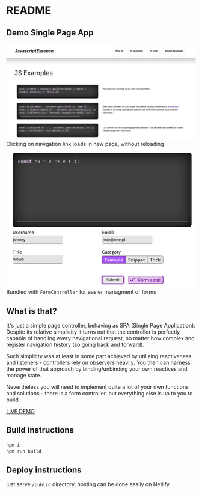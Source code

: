# README

## Demo Single Page App

![screenshot1](./sshot1.png)
Clicking on navigation link loads in new page, without reloading
![screenshot2](./sshot2.png)
Bundled with `FormController` for easier managment of forms

## What is that?

It's just a simple page controller, behaving as SPA (Single Page Application).
Despite its relative simplicity it turns out that the controller is perfectly
capable of handling every navigational request, no matter how complex and
register navigation history (so going back and forward).

Such simplicty was at least in some part achieved by utilizing reactiveness and
listeners - controllers rely on observers heavily. You then can harness the
power of that approach by binding/unbinding your own reactives and manage
state.

Nevertheless you will need to implement quite a lot of your own functions and
solutions - there is a form controller, but everything else is up to you to
build.

[LIVE DEMO](https://wdai-mikro-szym-mie.netlify.app)

## Build instructions

```bash
npm i
npm run build
```

## Deploy instructions

just serve `/public` directory, hosting can be done easily on Netlify
